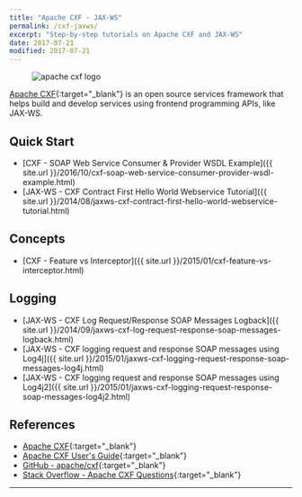 ```yaml
---
title: "Apache CXF - JAX-WS"
permalink: /cxf-jaxws/
excerpt: "Step-by-step tutorials on Apache CXF and JAX-WS"
date: 2017-07-21
modified: 2017-07-21
---
```


<figure>
    <img src="{{ site.url }}/assets/images/logos/apache-cxf-logo.jpg" alt="apache cxf logo" class="logo">
</figure>

[Apache CXF](http://cxf.apache.org/){:target="_blank"} is an open source services framework that helps build and develop services using frontend programming APIs, like JAX-WS.

## Quick Start

* [CXF - SOAP Web Service Consumer & Provider WSDL Example]({{ site.url }}/2016/10/cxf-soap-web-service-consumer-provider-wsdl-example.html)
* [JAX-WS - CXF Contract First Hello World Webservice Tutorial]({{ site.url }}/2014/08/jaxws-cxf-contract-first-hello-world-webservice-tutorial.html)

## Concepts

* [CXF - Feature vs Interceptor]({{ site.url }}/2015/01/cxf-feature-vs-interceptor.html)

## Logging

* [JAX-WS - CXF Log Request/Response SOAP Messages Logback]({{ site.url }}/2014/09/jaxws-cxf-log-request-response-soap-messages-logback.html)
* [JAX-WS - CXF logging request and response SOAP messages using Log4j]({{ site.url }}/2015/01/jaxws-cxf-logging-request-response-soap-messages-log4j.html)
* [JAX-WS - CXF logging request and response SOAP messages using Log4j2]({{ site.url }}/2015/01/jaxws-cxf-logging-request-response-soap-messages-log4j2.html)

## References

* [Apache CXF](http://cxf.apache.org/){:target="_blank"}
* [Apache CXF User's Guide](http://cxf.apache.org/docs/index.html){:target="_blank"}
* [GitHub - apache/cxf](https://github.com/apache/cxf){:target="_blank"}
* [Stack Overflow - Apache CXF Questions](https://stackoverflow.com/questions/tagged/cxf){:target="_blank"}

---